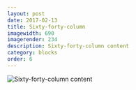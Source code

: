 ```yaml
---
layout: post
date: 2017-02-13
title: Sixty-forty-column
imagewidth: 690
imagerender: 234
description: Sixty-forty-column content
category: blocks
order: 6
---
```


![Sixty-forty-column content]({{site.image_path}}/{{page.category}}/60-40-column.png)
